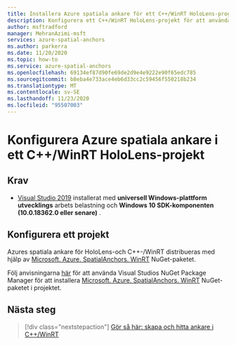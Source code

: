 ```yaml
---
title: Installera Azure spatiala ankare för ett C++/WinRT HoloLens-program
description: Konfigurera ett C++/WinRT HoloLens-projekt för att använda Azures ankare för spatialdata
author: msftradford
manager: MehranAzimi-msft
services: azure-spatial-anchors
ms.author: parkerra
ms.date: 11/20/2020
ms.topic: how-to
ms.service: azure-spatial-anchors
ms.openlocfilehash: 69134ef87d90fe69de2d9e4e9222e90f65edc785
ms.sourcegitcommit: b8eba4e733ace4eb6d33cc2c59456f550218b234
ms.translationtype: MT
ms.contentlocale: sv-SE
ms.lasthandoff: 11/23/2020
ms.locfileid: "95507003"
---
```

# <a name="configuring-azure-spatial-anchors-in-a-cwinrt-hololens-project"></a>Konfigurera Azure spatiala ankare i ett C++/WinRT HoloLens-projekt

## <a name="requirements"></a>Krav

* [Visual Studio 2019](https://www.visualstudio.com/downloads/) installerat med **universell Windows-plattform utvecklings** arbets belastning och **Windows 10 SDK-komponenten (10.0.18362.0 eller senare)** .

## <a name="configuring-a-project"></a>Konfigurera ett projekt

Azures spatiala ankare för HoloLens-och C++-/WinRT distribueras med hjälp av [Microsoft. Azure. SpatialAnchors. WinRT](https://www.nuget.org/packages/Microsoft.Azure.SpatialAnchors.WinRT/) NuGet-paketet.

Följ anvisningarna [här](/nuget/consume-packages/install-use-packages-visual-studio) för att använda Visual Studios NuGet Package Manager för att installera [Microsoft. Azure. SpatialAnchors. WinRT](https://www.nuget.org/packages/Microsoft.Azure.SpatialAnchors.WinRT/) NuGet-paketet i projektet.

## <a name="next-steps"></a>Nästa steg

> [!div class="nextstepaction"]
> [Gör så här: skapa och hitta ankare i C++/WinRT](./create-locate-anchors-cpp-winrt.md)